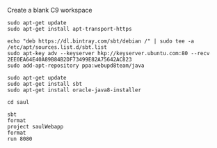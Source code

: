 Create a blank C9 workspace 

```git clone https://github.com/IllinoisCogComp/saul.git
sudo apt-get update
sudo apt-get install apt-transport-https

echo "deb https://dl.bintray.com/sbt/debian /" | sudo tee -a /etc/apt/sources.list.d/sbt.list
sudo apt-key adv --keyserver hkp://keyserver.ubuntu.com:80 --recv 2EE0EA64E40A89B84B2DF73499E82A75642AC823
sudo add-apt-repository ppa:webupd8team/java

sudo apt-get update
sudo apt-get install sbt
sudo apt-get install oracle-java8-installer

cd saul

sbt
format
project saulWebapp
format
run 8080